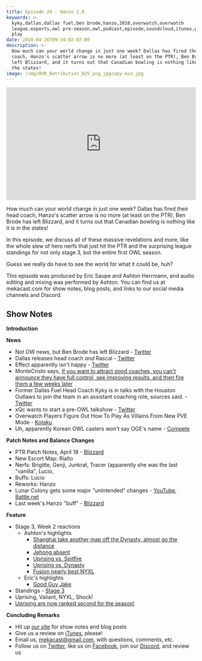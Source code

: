 ```yaml
---
title: Episode 24 - Hanzo 2.0
keywords: >-
  kyky,dallas,dallas fuel,ben brode,hanzo,2018,overwatch,overwatch
  league,esports,owl pre-season,owl,podcast,episode,soundcloud,itunes,google
  play
date: 2018-04-26T09:34:02-07:00
description: >-
  How much can your world change in just one week? Dallas has fired their head
  coach, Hanzo's scatter arrow is no more (at least on the PTR), Ben Brode has
  left Blizzard, and it turns out that Canadian bowling is nothing like it is in
  the states!
image: /img/OVR_Retribution_025_png_jpgcopy-min.jpg
---
```

<iframe width="100%" height="300" scrolling="no" frameborder="no" allow="autoplay" src="https://w.soundcloud.com/player/?url=https%3A//api.soundcloud.com/tracks/435740124&color=%238992b9&auto_play=false&hide_related=false&show_comments=true&show_user=true&show_reposts=false&show_teaser=true&visual=true"></iframe>

How much can your world change in just one week? Dallas has fired their head coach, Hanzo's scatter arrow is no more (at least on the PTR), Ben Brode has left Blizzard, and it turns out that Canadian bowling is nothing like it is in the states!

In this episode, we discuss all of these massive revelations and more, like the whole slew of hero nerfs that just hit the PTR and the surprising league standings for not only stage 3, but the entire first OWL season.

Guess we really do have to see the world for what it could be, huh?

This episode was produced by Eric Saupe and Ashton Herrmann, and audio editing and mixing was performed by Ashton. You can find us at mekacast.com for show notes, blog posts, and links to our social media channels and Discord.

## Show Notes

**Introduction**

**News**

 * Not OW news, but Ben Brode has left Blizzard - [Twitter](https://twitter.com/bdbrode/status/987375466259492864)
 * Dallas releases head coach *and* Rascal - [Twitter](https://twitter.com/DallasFuel/status/985748758066581504)
  * Effect apparently isn't happy - [Twitter](https://twitter.com/effect/status/985857396437204992?s=21)
  * MonteCristo says, [If you want to attract good coaches, you can't announce they have full control, see improving results, and then fire them a few weeks later](https://twitter.com/MonteCristo/status/985755924651388928)
  * Former Dallas Fuel Head Coach Kyky is in talks with the Houston Outlaws to join the team in an assistant coaching role, sources said. - [Twitter](https://twitter.com/Slasher/status/987786883970273281)
 * xQc wants to start a pre-OWL talkshow - [Twitter](https://twitter.com/xQc/status/986573653813805056?s=09)
 * Overwatch Players Figure Out How To Play As Villains From New PVE Mode - [Kotaku](https://kotaku.com/overwatch-players-figure-out-how-to-play-as-villains-fr-1825395282)
 * Uh, apparently Korean OWL casters won't say OGE's name - [Compete](https://compete.kotaku.com/overwatch-league-fans-upset-korean-casters-wont-say-ban-1825373286)


**Patch Notes and Balance Changes**

 * PTR Patch Notes, April 18 - [Blizzard](https://us.forums.blizzard.com/en/overwatch/t/overwatch-ptr-patch-notes-april-18-2018/72390)
  * New Escort Map: Rialto
  * Nerfs: Brigitte, Genji, Junkrat, Tracer (apparently she was the last "vanilla", Lucio,
  * Buffs: Lucio
  * Reworks: Hanzo
  * Lunar Colony gets some major "unintended" changes - [YouTube](https://www.youtube.com/watch?v=7gmK-qHF_Gs&feature=youtu.be), [Battle.net](https://us.forums.blizzard.com/en/overwatch/t/horizon-has-been-reworked-on-the-ptr-footage-of-rework/72565/24) 
 * Last week's Hanzo "buff" - [Blizzard](https://us.forums.blizzard.com/en/overwatch/t/hanzos-scatter-arrows-accidental-buff/68958/11)

**Feature**

 *  Stage 3, Week 2 reactions
    *  Ashton's highlights
       * [Shanghai take another map off the Dynasty, almost go the distance](https://overwatchleague.com/en-us/match/10359)
        * [Jehong absent](https://www.reddit.com/r/Competitiveoverwatch/comments/8dtxo6/jehong_regarding_his_absence_from_todays_match/)
       * [Uprising vs. Spitfire](https://overwatchleague.com/en-us/match/10361)
       * [Uprising vs. Dynasty](https://overwatchleague.com/en-us/match/10365)
       * [Fusion nearly best NYXL](https://overwatchleague.com/en-us/match/10362)
    *  Eric's highlights
       * [Good Guy Jake](https://clips.twitch.tv/RudeEagerCobraChefFrank)
*  Standings - [Stage 3](https://overwatchleague.com/en-us/standings/season/1/stage/3)
  *  Uprising, Valiant, NYXL, Shock!
  *  [Uprising are now ranked second for the season!](https://overwatchleague.com/en-us/standings/season/1/league)

**Concluding Remarks**

 *  Hit up [our site](https://www.mekacast.com) for show notes and blog posts
 *  Give us a review on [iTunes](https://itunes.apple.com/us/podcast/mekacast-overwatch-esports-podcast/id1304572195?mt=2), please!
 *  Email us, <mekacast@gmail.com>, with questions, comments, etc.
 *  Follow us on [Twitter](https://twitter.com/MEKAcast), like us on [Facebook](https://www.facebook.com/mekacast/), join our [Discord](https://discord.gg/VFG9Cug), and review us
